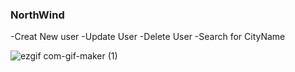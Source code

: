 ### NorthWind 

-Creat New user
-Update User
-Delete User
-Search for CityName



![ezgif com-gif-maker (1)](https://user-images.githubusercontent.com/85929642/178830741-0453d949-adfd-4f9d-8f86-ada141381792.gif)
